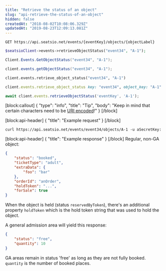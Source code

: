 ```yaml
---
title: "Retrieve the status of an object"
slug: "api-retrieve-the-status-of-an-object"
hidden: false
createdAt: "2018-08-02T10:08:06.329Z"
updatedAt: "2019-08-23T12:09:13.081Z"
---
```

```text
GET https://api.seatsio.net/events/{eventKey}/objects/{objectLabel}
```
```php
$seatsioClient->events->retrieveObjectStatus("event34", "A-1");
```
```csharp
Client.Events.GetObjectStatus("event34", "A-1");
```
```java
client.events.getObjectStatus("event34", "A-1");
```
```python
client.events.retrieve_object_status("event34", "A-1")
```
```ruby
client.events.retrieve_object_status key: "event34", object_key: "A-1"
```
```javascript
await client.events.retrieveObjectStatus('eventKey', 'A-1');
```

[block:callout]
{
  &quot;type&quot;: &quot;info&quot;,
  &quot;title&quot;: &quot;Tip&quot;,
  &quot;body&quot;: &quot;Keep in mind that certain characters need to be [URI encoded](doc:api-uri-encoding)!&quot;
}
[/block]

[block:api-header]
{
  &quot;title&quot;: &quot;Example request&quot;
}
[/block]

```curl
curl https://api.seatsio.net/events/event34/objects/A-1 -u aSecretKey: 
```

[block:api-header]
{
  &quot;title&quot;: &quot;Example response&quot;
}
[/block]
Regular, non-GA object:
```json
{
    "status": "booked",
    "ticketType": "adult",
    "extraData": {
        "foo": "bar"
    },
    "orderId": "anOrder",
    "holdToken": "...",
    "forSale": true
}

```
When the object is held (status `reservedByToken`), there&#39;s an additional property `holdToken` which is the hold token string that was used to hold the object.

A general admission area will yield this response: 

```json
{
    "status": "free",
    "quantity": 10
}
```
GA areas remain in status &#39;free&#39; as long as they are not fully booked. `quantity` is the number of booked places.
